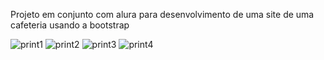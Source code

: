 Projeto em conjunto com alura para desenvolvimento de uma site de uma cafeteria usando a bootstrap

![print1](https://github.com/user-attachments/assets/44763d0f-e8cd-4cd9-951c-3b6bab7d917a)
![print2](https://github.com/user-attachments/assets/4eca14ae-9aff-49e3-8455-1b01e0226738)
![print3](https://github.com/user-attachments/assets/43650265-ec13-4ae0-9616-3060368c8153)
![print4](https://github.com/user-attachments/assets/de0651b5-9aaa-4e05-9ecc-580b725ba829)
